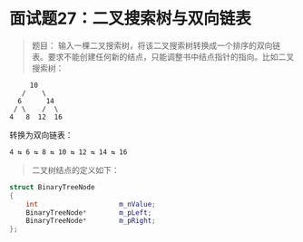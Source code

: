 # 面试题27：二叉搜索树与双向链表

> 题目： 输入一棵二叉搜索树，将该二叉搜索树转换成一个排序的双向链表。要求不能创建任何新的结点，只能调整书中结点指针的指向。比如二叉搜索树：

```
     10
   /    \
  6      14
 / \    /  \
4   8  12  16
```

转换为双向链表：

```
4 ⇆ 6 ⇆ 8 ⇆ 10 ⇆ 12 ⇆ 14 ⇆ 16
```

> 二叉树结点的定义如下：

```c++
struct BinaryTreeNode
{
    int                    m_nValue;
    BinaryTreeNode*        m_pLeft;
    BinaryTreeNode*        m_pRight;
};
```
